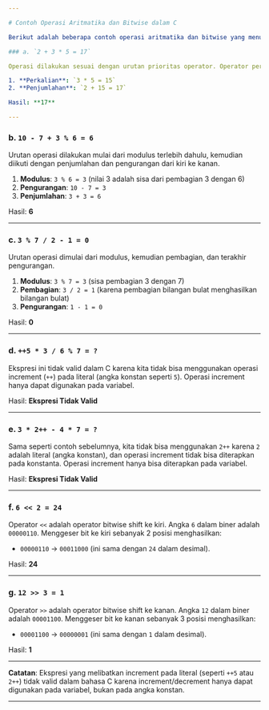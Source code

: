 ```yaml
---

# Contoh Operasi Aritmatika dan Bitwise dalam C

Berikut adalah beberapa contoh operasi aritmatika dan bitwise yang menunjukkan cara kerja operator di dalam bahasa pemrograman C:

### a. `2 + 3 * 5 = 17`

Operasi dilakukan sesuai dengan urutan prioritas operator. Operator perkalian didahulukan, baru kemudian penjumlahan.

1. **Perkalian**: `3 * 5 = 15`
2. **Penjumlahan**: `2 + 15 = 17`

Hasil: **17**

---
```


### b. `10 - 7 + 3 % 6 = 6`

Urutan operasi dilakukan mulai dari modulus terlebih dahulu, kemudian diikuti dengan penjumlahan dan pengurangan dari kiri ke kanan.

1. **Modulus**: `3 % 6 = 3` (nilai 3 adalah sisa dari pembagian 3 dengan 6)
2. **Pengurangan**: `10 - 7 = 3`
3. **Penjumlahan**: `3 + 3 = 6`

Hasil: **6**

---

### c. `3 % 7 / 2 - 1 = 0`

Urutan operasi dimulai dari modulus, kemudian pembagian, dan terakhir pengurangan.

1. **Modulus**: `3 % 7 = 3` (sisa pembagian 3 dengan 7)
2. **Pembagian**: `3 / 2 = 1` (karena pembagian bilangan bulat menghasilkan bilangan bulat)
3. **Pengurangan**: `1 - 1 = 0`

Hasil: **0**

---

### d. `++5 * 3 / 6 % 7 = ?`

Ekspresi ini tidak valid dalam C karena kita tidak bisa menggunakan operasi increment (`++`) pada literal (angka konstan seperti `5`). Operasi increment hanya dapat digunakan pada variabel.

Hasil: **Ekspresi Tidak Valid**

---

### e. `3 * 2++ - 4 * 7 = ?`

Sama seperti contoh sebelumnya, kita tidak bisa menggunakan `2++` karena `2` adalah literal (angka konstan), dan operasi increment tidak bisa diterapkan pada konstanta. Operasi increment hanya bisa diterapkan pada variabel.

Hasil: **Ekspresi Tidak Valid**

---

### f. `6 << 2 = 24`

Operator `<<` adalah operator bitwise shift ke kiri. Angka `6` dalam biner adalah `00000110`. Menggeser bit ke kiri sebanyak 2 posisi menghasilkan:

- `00000110` → `00011000` (ini sama dengan `24` dalam desimal).

Hasil: **24**

---

### g. `12 >> 3 = 1`

Operator `>>` adalah operator bitwise shift ke kanan. Angka `12` dalam biner adalah `00001100`. Menggeser bit ke kanan sebanyak 3 posisi menghasilkan:

- `00001100` → `00000001` (ini sama dengan `1` dalam desimal).

Hasil: **1**

---

**Catatan**: Ekspresi yang melibatkan increment pada literal (seperti `++5` atau `2++`) tidak valid dalam bahasa C karena increment/decrement hanya dapat digunakan pada variabel, bukan pada angka konstan.

---
